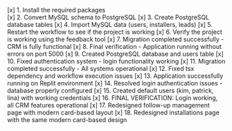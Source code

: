 [x] 1. Install the required packages  
[x] 2. Convert MySQL schema to PostgreSQL
[x] 3. Create PostgreSQL database tables
[x] 4. Import MySQL data (users, installers, leads)
[x] 5. Restart the workflow to see if the project is working
[x] 6. Verify the project is working using the feedback tool
[x] 7. Migration completed successfully - CRM is fully functional
[x] 8. Final verification - Application running without errors on port 5000
[x] 9. Created PostgreSQL database and users table
[x] 10. Fixed authentication system - login functionality working
[x] 11. Migration completed successfully - All systems operational
[x] 12. Fixed tsx dependency and workflow execution issues
[x] 13. Application successfully running on Replit environment
[x] 14. Resolved login authentication issues - database properly configured
[x] 15. Created default users (kim, patrick, lina) with working credentials
[x] 16. FINAL VERIFICATION: Login working, all CRM features operational
[x] 17. Redesigned follow-up management page with modern card-based layout
[x] 18. Redesigned installations page with the same modern card-based design